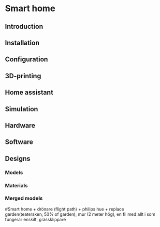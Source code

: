 # Smart home

## Introduction
## Installation
## Configuration
## 3D-printing
## Home assistant
## Simulation
## Hardware
## Software

## Designs
### Models
### Materials
### Merged models


#Smart home + drönare (flight path) + philips hue + replace garden(teatersken, 50% of garden), mur (2 meter hög), en fil med allt i som fungerar enskilt, grässklippare
